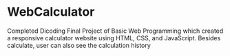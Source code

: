 # WebCalculator
Completed Dicoding Final Project of Basic Web Programming which created a responsive calculator website using HTML, CSS, and JavaScript. Besides calculate, user can also see the calculation history
